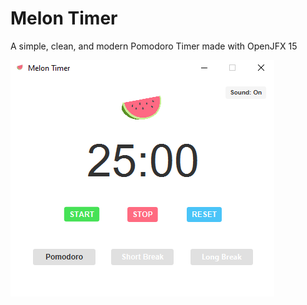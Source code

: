 # Melon Timer
A simple, clean, and modern Pomodoro Timer made with OpenJFX 15

![Screenshot](https://github.com/spencejax21/melon-timer/blob/master/melonsnap.PNG?raw=true)
